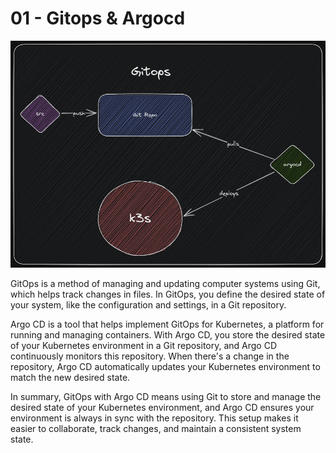 # 01 - Gitops & Argocd

![gitops.png](Excalidraw/gitops.png)

GitOps is a method of managing and updating computer systems using Git, which helps track changes in files. In GitOps, you define the desired state of your system, like the configuration and settings, in a Git repository.

Argo CD is a tool that helps implement GitOps for Kubernetes, a platform for running and managing containers. With Argo CD, you store the desired state of your Kubernetes environment in a Git repository, and Argo CD continuously monitors this repository. When there's a change in the repository, Argo CD automatically updates your Kubernetes environment to match the new desired state.

In summary, GitOps with Argo CD means using Git to store and manage the desired state of your Kubernetes environment, and Argo CD ensures your environment is always in sync with the repository. This setup makes it easier to collaborate, track changes, and maintain a consistent system state.